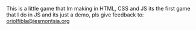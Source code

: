 This is a little game that Im making in HTML, CSS and JS its the first game that I do in JS and its just a demo, pls give feedback to: oriolfibla@iesmontsia.org
